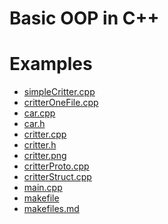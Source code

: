 # Basic OOP in C++


# Examples
<ul>
  <li><a href = "simpleCritter.cpp">simpleCritter.cpp</a></li>
  <li><a href = "critterOneFile.cpp">critterOneFile.cpp</a></li>
  <li><a href = "car.cpp">car.cpp</a></li>
  <li><a href = "car.h">car.h</a></li>
  <li><a href = "critter.cpp">critter.cpp</a></li>
  <li><a href = "critter.h">critter.h</a></li>
  <li><a href = "critter.png">critter.png</a></li>
  <li><a href = "critterProto.cpp">critterProto.cpp</a></li>
  <li><a href = "critterStruct.cpp">critterStruct.cpp</a></li>
  <li><a href = "main.cpp">main.cpp</a></li>
  <li><a href = "makefile">makefile</a></li>
  <li><a href = "makefiles.md">makefiles.md</a></li>
</ul>


